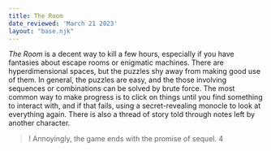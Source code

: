 ```yaml
---
title: The Room
date_reviewed: 'March 21 2023'
layout: "base.njk"
---
```


_The Room_ is a decent way to kill a few hours, especially if you have fantasies about escape rooms or enigmatic machines. There are hyperdimensional spaces, but the puzzles shy away from making good use of them. In general, the puzzles are easy, and the those involving sequences or combinations can be solved by brute force. The most common way to make progress is to click on things until you find something to interact with, and if that fails, using a secret-revealing monocle to look at everything again. There is also a thread of story told through notes left by another character.
>! Annoyingly, the game ends with the promise of sequel.
4